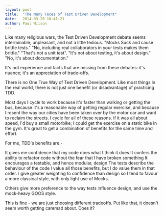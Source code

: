 ```yaml
---
layout: post
title:  "The Many Faces of Test Driven Development"
date:   2014-03-20 10:41:21
author: Paul Wilson
---
```


Like many religious wars, the Test Driven Development debate seems interminable, unpleasant, and not a little tedious. "Mocks Suck and cause brittle tests." "No, including real collaborators in your tests makes them brittle." "That's not a unit test". "It's not about testing, it's about design." "No, it's about documentation."

It's not experience and facts that are missing from these debates: it's nuance; it's an appreciation of trade-offs.

There is no One True Way of Test Driven Development. Like most things in the real world, there is not just one benefit (or disadvantage) of practicing TDD.

Most days I cycle to work because it's faster than walking or getting the bus, because it's a reasonable way of getting regular exercise, and because I resent the way our cities have been taken over by the motor car and want to reclaim the streets. I cycle for all of these reasons. If it was all about speed, I'd buy a small motorbike; I could get the exercise on a static bike in the gym. It's great to get a combination of benefits for the same time and effort.

For me, TDD's benefits are:-

It gives me confidence that my code does what I think it does It confers the ability to refactor code without the fear that I have broken something It encourages a testable, and hence modular, design The tests describe the behaviour of the code I value all those benefits, but I do value them in that order. I give greater weighting to confidence than design so I tend to favour a more classical style, with only light use of Mocks.

Others give more preference to the way tests influence design, and use the mock-heavy GOOS style.

This is fine - we are just choosing different tradeoffs. Put like that, it doesn't seem worth getting caremad about. Does it?

